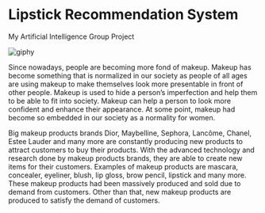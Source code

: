 # Lipstick Recommendation System
My Artificial Intelligence Group Project 

![giphy](https://github.com/AbrahamLimBingSern/AbrahamLimBingSern/assets/139485622/bf6472ce-6b88-4994-81f7-ee4f26c9ebc0)

Since nowadays, people are becoming more fond of makeup. Makeup has become something that is 
normalized in our society as people of all ages are using makeup to make themselves look more 
presentable in front of other people. Makeup is used to hide a person’s imperfection and help them 
to be able to fit into society. Makeup can help a person to look more confident and enhance their 
appearance. At some point, makeup had become so embedded in our society as a normality for 
women. 

Big makeup products brands Dior, Maybelline, Sephora, Lancôme, Chanel, Estee Lauder and 
many more are constantly producing new products to attract customers to buy their products. With 
the advanced technology and research done by makeup products brands, they are able to create 
new items for their customers. Examples of makeup products are mascara, concealer, eyeliner, 
blush, lip gloss, brow pencil, lipstick and many more. These makeup products had been massively 
produced and sold due to demand from customers. Other than that, new makeup products are 
produced to satisfy the demand of customers.


